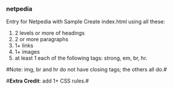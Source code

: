 ### netpedia
Entry for Netpedia with Sample
Create index.html using all these: 

1. 2 levels or more of headings
2. 2 or more paragraphs
3. 1+ links
4. 1+ images
5. at least 1 each of the following tags: strong, em, br, hr.

#Note: img, br and hr do not have closing tags; the others all do.#

#**Extra Credit**: add 1+ CSS rules.#
